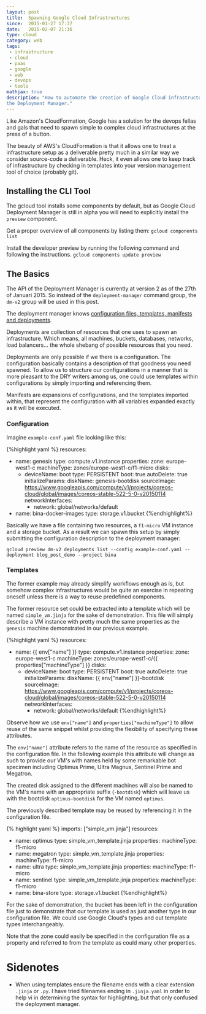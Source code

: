 ```yaml
---
layout: post
title:  Spawning Google Cloud Infrastructures
since:  2015-01-27 17:37
date:   2015-02-07 21:36
type: cloud
category: web
tags:
 - infrastructure
 - cloud
 - paas
 - google
 - web
 - devops
 - tools
mathjax: true
description: "How to automate the creation of Google Cloud infrastructures with 
the Deployment Manager."
---
```

Like Amazon's CloudFormation, Google has a solution for the devops fellas and
gals that need to spawn simple to complex cloud infrastructures at the press
of a button.

The beauty of AWS's CloudFormation is that it allows one to treat a 
infrastructure setup as a deliverable pretty much in a similar way we consider
source-code a deliverable. Heck, it even allows one to keep track of 
infrastructure by checking in templates into your version management tool of 
choice (probably git).

## Installing the CLI Tool
The gcloud tool installs some components by default, but as Google Cloud 
Deployment Manager is still in alpha you will need to explicitly install the
`preview` component.

Get a proper overview of all components by listing them:
```gcloud components list```

Install the developer preview by running the following command and following
the instructions.
```gcloud components update preview```

## The Basics
The API of the Deployment Manager is currently at version 2 as of the 27th of 
Januari 2015. So instead of the `deployment-manager` command group, the `dm-v2`
group will be used in this post.

The deployment manager knows [configuration files, templates, manifests and
deployments][fundamentals].

Deployments are collection of resources that one uses to spawn an 
infrastructure. Which means, all machines, buckets, databases, networks, load
balancers&hellip; the whole shebang of possible resources that you need.

Deployments are only possible if we there is a configuration. The configuration
basically contains a description of that goodness you need spawned. To allow
us to structure our configurations in a manner that is more pleasant to the
DRY writers among us, one could use templates within configurations by simply
importing and referencing them.

Manifests are expansions of configurations, and the templates imported within,
that represent the configuration with all variables expanded exactly as it 
will be executed.

[fundamentals]: https://cloud.google.com/deployment-manager/fundamentals
[conf-file]: https://cloud.google.com/deployment-manager/configuration-files

### Configuration
Imagine ```example-conf.yaml``` file looking like this:

{%highlight yaml %}
resources:
- name: genesis
  type: compute.v1.instance
  properties:
    zone: europe-west1-c
    machineType: zones/europe-west1-c/f1-micro
    disks:
    - deviceName: boot
      type: PERSISTENT
      boot: true
      autoDelete: true
      initializeParams:
        diskName: genesis-bootdisk
        sourceImage: https://www.googleapis.com/compute/v1/projects/coreos-cloud/global/images/coreos-stable-522-5-0-v20150114
      networkInterfaces:
      - network: global/networks/default
- name: bina-docker-images
  type: storage.v1.bucket
{%endhighlight%}

Basically we have a file containing two resources, a `f1-micro` VM instance and
a storage bucket. As a result we can spawn this setup by simply submitting the
configuration description to the deployment manager:

```gcloud preview dm-v2 deployments list --config example-conf.yaml --deployment blog_post_demo --project bina```

### Templates
The former example may already simplify workflows enough as is, but somehow 
complex infrastructures would be quite an exercise in repeating oneself unless 
there is a way to reuse predefined components.

The former resource set could be extracted into a template which will be named
```simple_vm.jinja``` for the sake of demonstration. This file will simply 
describe a VM instance with pretty much the same properties as the `genesis`
machine demonstrated in our previous example.

{%highlight yaml %}
resources:
- name: {{ env["name"] }}
  type: compute.v1.instance
  properties:
    zone: europe-west1-c
    machineType: zones/europe-west1-c/{{ properties["machineType"] }}
    disks:
    - deviceName: boot
      type: PERSISTENT
      boot: true
      autoDelete: true
      initializeParams:
        diskName: {{ env["name"] }}-bootdisk
        sourceImage: https://www.googleapis.com/compute/v1/projects/coreos-cloud/global/images/coreos-stable-522-5-0-v20150114
      networkInterfaces:
      - network: global/networks/default
{%endhighlight%}

Observe how we use `env["name"]` and `properties["machineType"]` to allow 
reuse of the same snippet whilst providing the flexibility of specifying these 
attributes.

The `env["name"]` attribute refers to the name of the resource as specified in
the configuration file. In the following example this attribute will change as
such to provide our VM's with names held by some remarkable bot specimen 
including Optimus Prime, Ultra Magnus, Sentinel Prime and Megatron.

The created disk assigned to the different machines will also be named to the
VM's name with an appropriate suffix (`-bootdisk`) which will leave us with the
bootdisk `optimus-bootdisk` for the VM named `optimus`.

The previously described template may be reused by referencing it in the 
configuration file.

{% highlight yaml %}
imports: ["simple_vm.jinja"]
resources:
- name: optimus
  type: simple_vm_template.jinja
  properties:
    machineType: f1-micro
- name: megatron
  type: simple_vm_template.jinja
  properties:
    machineType: f1-micro
- name: ultra
  type: simple_vm_template.jinja
  properties:
    machineType: f1-micro
- name: sentinel
  type: simple_vm_template.jinja
  properties:
    machineType: f1-micro
- name: bina-store
  type: storage.v1.bucket
{%endhighlight%}

For the sake of demonstration, the bucket has been left in the configuration 
file just to demonstrate that our template is used as just another type in our
configuration file. We could use Google Cloud's types and out template types
interchangeably.

Note that the zone could easily be specified in the configuration file as a 
property and referred to from the template as could many other properties.

# Sidenotes

- When using templates ensure the filename ends with a clear extension `.jinja` 
  or `.py`. I have tried filenames ending in `.jinja.yaml` in order to help vi 
  in determining the syntax for highlighting, but that only confused the 
  deployment manager.

[gcloud-dm-conf]: https://cloud.google.com/deployment-manager/configuration-files#listing_available_resource_types
